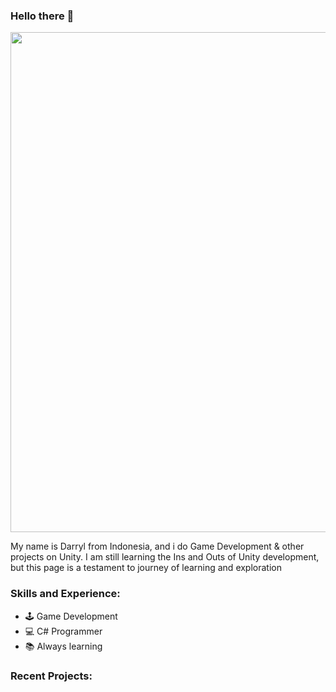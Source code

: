 ### Hello there 👋

<img src=[https://github.com/PerpleXG29/PerpleXG29/blob/main/Github%20Banner.png](https://github.com/PerpleXG29/PerpleXG29/blob/ec1f65212d99dce40ee6ea43fa9f46cfadc6a86a/Github%20Banner.png), width="800">

My name is Darryl from Indonesia, and i do Game Development & other projects on Unity. I am still learning the Ins and Outs of Unity development, but this page is a testament to journey of learning and exploration



### Skills and Experience:
* 🕹️ Game Development
* 💻 C# Programmer
* 📚 Always learning 


### Recent Projects:
